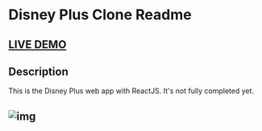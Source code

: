 # Disney Plus Clone Readme

## <a href="https://disneyplus-react-f929b.web.app" target="_blank">LIVE DEMO</a>


## Description
This is the Disney Plus web app with ReactJS. It's not fully completed yet.

## <img src="" alt="img"/>
